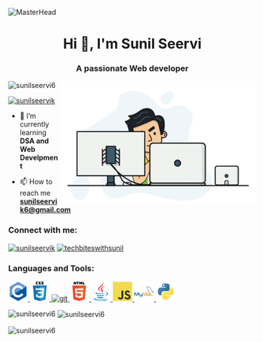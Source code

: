 ![MasterHead](https://mir-s3-cdn-cf.behance.net/project_modules/max_1200/54b6c068097599.5b50bca476b9b.gif)
<h1 align="center">Hi 👋, I'm Sunil Seervi</h1>
<h3 align="center">A passionate Web developer</h3>
<img align="right" alt="Coding" width="400" src="https://raw.githubusercontent.com/rajpratyush/rajpratyush/master/me_1.gif">

<p align="left"> <img src="https://komarev.com/ghpvc/?username=sunilseervi6&label=Profile%20views&color=0e75b6&style=flat" alt="sunilseervi6" /> </p>

<p align="left"> <a href="https://twitter.com/sunilseervik" target="blank"><img src="https://img.shields.io/twitter/follow/sunilseervik?logo=twitter&style=for-the-badge" alt="sunilseervik" /></a> </p>

- 🌱 I’m currently learning **DSA and Web Develpment**

- 📫 How to reach me **sunilseervik6@gmail.com**

<h3 align="left">Connect with me:</h3>
<p align="left">
<a href="https://twitter.com/sunilseervik" target="blank"><img align="center" src="https://raw.githubusercontent.com/rahuldkjain/github-profile-readme-generator/master/src/images/icons/Social/twitter.svg" alt="sunilseervik" height="30" width="40" /></a>
<a href="https://www.youtube.com/c/techbiteswithsunil" target="blank"><img align="center" src="https://raw.githubusercontent.com/rahuldkjain/github-profile-readme-generator/master/src/images/icons/Social/youtube.svg" alt="techbiteswithsunil" height="30" width="40" /></a>
</p>

<h3 align="left">Languages and Tools:</h3>
<p align="left"> <a href="https://www.cprogramming.com/" target="_blank" rel="noreferrer"> <img src="https://raw.githubusercontent.com/devicons/devicon/master/icons/c/c-original.svg" alt="c" width="40" height="40"/> </a> <a href="https://www.w3schools.com/css/" target="_blank" rel="noreferrer"> <img src="https://raw.githubusercontent.com/devicons/devicon/master/icons/css3/css3-original-wordmark.svg" alt="css3" width="40" height="40"/> </a> <a href="https://git-scm.com/" target="_blank" rel="noreferrer"> <img src="https://www.vectorlogo.zone/logos/git-scm/git-scm-icon.svg" alt="git" width="40" height="40"/> </a> <a href="https://www.w3.org/html/" target="_blank" rel="noreferrer"> <img src="https://raw.githubusercontent.com/devicons/devicon/master/icons/html5/html5-original-wordmark.svg" alt="html5" width="40" height="40"/> </a> <a href="https://www.java.com" target="_blank" rel="noreferrer"> <img src="https://raw.githubusercontent.com/devicons/devicon/master/icons/java/java-original.svg" alt="java" width="40" height="40"/> </a> <a href="https://developer.mozilla.org/en-US/docs/Web/JavaScript" target="_blank" rel="noreferrer"> <img src="https://raw.githubusercontent.com/devicons/devicon/master/icons/javascript/javascript-original.svg" alt="javascript" width="40" height="40"/> </a> <a href="https://www.mysql.com/" target="_blank" rel="noreferrer"> <img src="https://raw.githubusercontent.com/devicons/devicon/master/icons/mysql/mysql-original-wordmark.svg" alt="mysql" width="40" height="40"/> </a> <a href="https://www.python.org" target="_blank" rel="noreferrer"> <img src="https://raw.githubusercontent.com/devicons/devicon/master/icons/python/python-original.svg" alt="python" width="40" height="40"/> </a> </p>

<p><img align="left" src="https://github-readme-stats.vercel.app/api/top-langs?username=sunilseervi6&show_icons=true&locale=en&layout=compact" alt="sunilseervi6" /></p>

<p>&nbsp;<img align="center" src="https://github-readme-stats.vercel.app/api?username=sunilseervi6&show_icons=true&locale=en" alt="sunilseervi6" /></p>

<p><img align="center" src="https://github-readme-streak-stats.herokuapp.com/?user=sunilseervi6&theme=default" alt="sunilseervi6" /></p>
